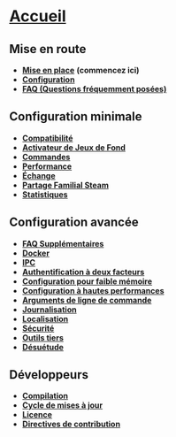 # **[Accueil](https://github.com/JustArchi/ArchiSteamFarm/wiki/Home)**

## Mise en route

* **[Mise en place](https://github.com/JustArchi/ArchiSteamFarm/wiki/Setting-up)** **(commencez ici)**
* **[Configuration](https://github.com/JustArchi/ArchiSteamFarm/wiki/Configuration)**
* **[FAQ (Questions fréquemment posées)](https://github.com/JustArchi/ArchiSteamFarm/wiki/FAQ)**

## Configuration minimale

* **[Compatibilité](https://github.com/JustArchi/ArchiSteamFarm/wiki/Compatibility)**
* **[Activateur de Jeux de Fond](https://github.com/JustArchi/ArchiSteamFarm/wiki/Background-games-redeemer)**
* **[Commandes](https://github.com/JustArchi/ArchiSteamFarm/wiki/Commands)**
* **[Performance](https://github.com/JustArchi/ArchiSteamFarm/wiki/Performance)**
* **[Échange](https://github.com/JustArchi/ArchiSteamFarm/wiki/Trading)**
* **[Partage Familial Steam](https://github.com/JustArchi/ArchiSteamFarm/wiki/Steam-Family-Sharing)**
* **[Statistiques](https://github.com/JustArchi/ArchiSteamFarm/wiki/Statistics)**

## Configuration avancée

* **[FAQ Supplémentaires](https://github.com/JustArchi/ArchiSteamFarm/wiki/Extended-FAQ)**
* **[Docker](https://github.com/JustArchi/ArchiSteamFarm/wiki/Docker)**
* **[IPC](https://github.com/JustArchi/ArchiSteamFarm/wiki/IPC)**
* **[Authentification à deux facteurs](https://github.com/JustArchi/ArchiSteamFarm/wiki/Two-factor-authentication)**
* **[Configuration pour faible mémoire](https://github.com/JustArchi/ArchiSteamFarm/wiki/Low-memory-setup)**
* **[Configuration à hautes performances](https://github.com/JustArchi/ArchiSteamFarm/wiki/High-performance-setup)**
* **[Arguments de ligne de commande](https://github.com/JustArchi/ArchiSteamFarm/wiki/Command-line-arguments)**
* **[Journalisation](https://github.com/JustArchi/ArchiSteamFarm/wiki/Logging)**
* **[Localisation](https://github.com/JustArchi/ArchiSteamFarm/wiki/Localization)**
* **[Sécurité](https://github.com/JustArchi/ArchiSteamFarm/wiki/Security)**
* **[Outils tiers](https://github.com/JustArchi/ArchiSteamFarm/wiki/Third-party-tools)**
* **[Désuétude](https://github.com/JustArchi/ArchiSteamFarm/wiki/Deprecation)**

## Développeurs

* **[Compilation](https://github.com/JustArchi/ArchiSteamFarm/wiki/Compilation)**
* **[Cycle de mises à jour](https://github.com/JustArchi/ArchiSteamFarm/wiki/Release-cycle)**
* **[Licence](https://github.com/JustArchi/ArchiSteamFarm/wiki/License)**
* **[Directives de contribution](https://github.com/JustArchi/ArchiSteamFarm/blob/master/.github/CONTRIBUTING.md)**